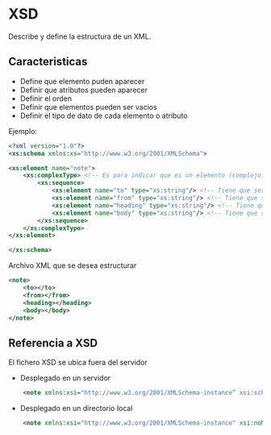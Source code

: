 # XSD
Describe y define la estructura de un XML.

## Caracteristicas
- Define que elemento puden aparecer
- Definir que atributos pueden aparecer
- Definir el orden
- Definir que elementos pueden ser vacios
- Definir el tipo de dato de cada elemento o atributo

Ejemplo:
```xml
<?xml version="1.0"?>
<xs:schema xmlns:xs="http://www.w3.org/2001/XMLSchema">

<xs:element name="note">
    <xs:complexType> <!-- Es para indicar que es un elemento (complejo) que dentro tiene mas elementos o atributos -->
        <xs:sequence>
            <xs:element name="to" type="xs:string"/> <!-- Tiene que ser un string el elemento to del XML -->
            <xs:element name="from" type="xs:string"/> <!-- Tiene que ser un string el elemento from del XML -->
            <xs:element name="heading" type="xs:string"/> <!-- Tiene que ser un string el elemento heading del XML -->
            <xs:element name="body" type="xs:string"/> <!-- Tiene que ser un string el elemento body del XML -->
        </xs:sequence>
    </xs:complexType>
</xs:element>

</xs:schema>
```

Archivo XML que se desea estructurar
```xml
<note>
    <to></to>
    <from></from>
    <heading></heading>
    <body></body>
</note>
```

## Referencia a XSD
El fichero XSD se ubica fuera del servidor
- Desplegado en un servidor
```xml
    <note xmlns:xsi="http://www.w3.org/2001/XMLSchema‐instance” xsi:schemaLocation="http://SERVER/note.xsd">
```
- Desplegado en un directorio local
```xml
    <note xmlns:xsi="http://www.w3.org/2001/XMLSchema-instance" xsi:noNamespaceSchemaLocation="note.xsd">
```